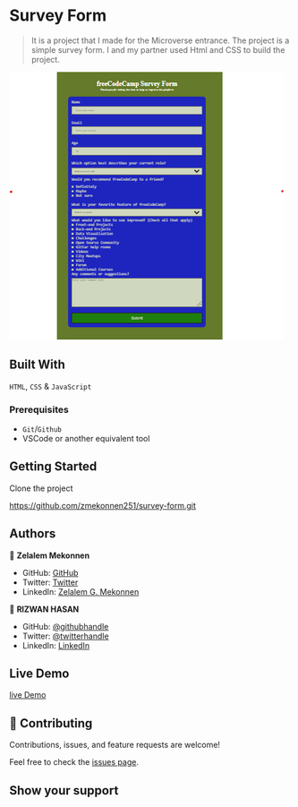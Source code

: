 # Survey Form

> It is a project that I made for the Microverse entrance. The project is a simple survey form. I and my partner used Html and CSS to build the project.

<img src="./images/survey-form.png"/>

## Built With

`HTML`, `CSS` & `JavaScript`

### Prerequisites

- `Git`/`Github`
- VSCode or another equivalent tool

## Getting Started

Clone the project

https://github.com/zmekonnen251/survey-form.git

## Authors

👤 **Zelalem Mekonnen**

- GitHub: [GitHub](https://github.com/zmekonnen251)
- Twitter: [Twitter](https://twitter.com/mek_zela)
- LinkedIn: [Zelalem G. Mekonnen](https://www.linkedin.com/in/zelalem-getachew/)

👤 **RIZWAN HASAN**

- GitHub: [@githubhandle](https://github.com/Rizwan-learn)
- Twitter: [@twitterhandle](https://twitter.com/@rizwanhasan21)
- LinkedIn: [LinkedIn](https://linkedin.com/@rizwanhasan21)

## Live Demo

[live Demo](https://zmekonnen251.github.io/survey-form/)

## 🤝 Contributing

Contributions, issues, and feature requests are welcome!

Feel free to check the [issues page](../../issues/).

## Show your support
